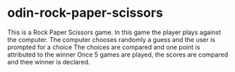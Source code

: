 # odin-rock-paper-scissors

This is a Rock Paper Scissors game.
In this game the player plays against the computer.
The computer chooses randomly a guess and the user is prompted for a choice
The choices are compared and one point is attributed to the winner
Once 5 games are played, the scores are compared and thee winner is declared.